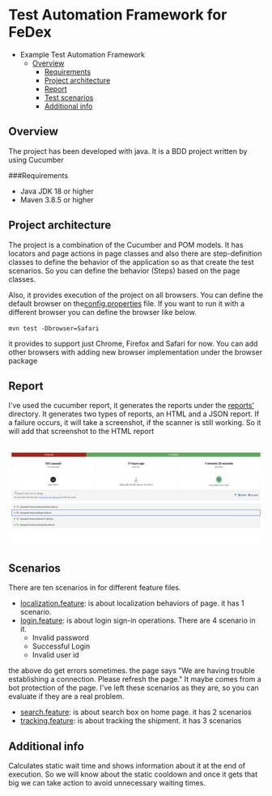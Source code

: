 # Test Automation Framework for FeDex

- Example Test Automation Framework
    * [Overview](#overview)
        + [Requirements](#requirements)
        + [Project architecture](#architecture)
        + [Report](#report)
        + [Test scenarios](#scenarios)
        + [Additional info](#info)

<a name="overview"></a>
## Overview
The project has been developed with java. It is a BDD project written by using Cucumber

<a name="requirements"></a>
###Requirements
- Java JDK 18 or higher
- Maven 3.8.5 or higher

<a name="architecture"></a>
## Project architecture

The project is a combination of the Cucumber and POM models. It has locators and page actions in page classes and also there are step-definition classes to define the behavior of the application so as that create the test scenarios. So you can define the behavior (Steps) based on the page classes.

Also, it provides execution of the project on all browsers. You can define the default browser on the[config.properties](https://github.com/serhatozdursun/com.fedex.test/blob/master/src/test/resources/config.properties) file. If you want to run it with a different browser you can define the browser like below. 

``mvn test -Dbrowser=Safari``

it provides to support just Chrome, Firefox and Safari for now. You can add other browsers with adding new browser implementation under the browser package

<a name="report"></a>
## Report

I've used the cucumber report, it generates the reports under the [reports'](https://github.com/serhatozdursun/com.fedex.test/tree/master/reports/) directory. It generates two types of reports, an HTML and a JSON report. If a failure occurs, it will take a screenshot, if the scanner is still working. So it will add that screenshot to the HTML report
</br>
</br>
</br>
![Report](report.png)

<a name="scenarios"></a>
## Scenarios
There are ten scenarios in for different feature files.

- [localization.feature](https://github.com/serhatozdursun/com.fedex.test/blob/master/src/test/resources/features/localization.feature): is about localization behaviors of page. it has 1 scenario.
- [login.feature](https://github.com/serhatozdursun/com.fedex.test/blob/master/src/test/resources/features/login.feature): is about login sign-in operations. There are 4 scenario in it.
   + Invalid password
   + Successful Login
   + Invalid user id 

the above do get errors sometimes. the page says "We are having trouble establishing a connection. 
Please refresh the page." It maybe comes from a bot protection of the page.
I've left these scenarios as they are, so you can evaluate if they are a real problem.

- [search.feature](https://github.com/serhatozdursun/com.fedex.test/blob/master/src/test/resources/features/search.feature): is about search box on home page. it has 2 scenarios
- [tracking.feature](https://github.com/serhatozdursun/com.fedex.test/blob/master/src/test/resources/features/tracking.feature): is about tracking the shipment. it has 3 scenarios

<a name="info"></a>

## Additional info
Calculates static wait time and shows information about it at the end of execution. So we will know about the static cooldown and once it gets that big we can take action to avoid unnecessary waiting times.